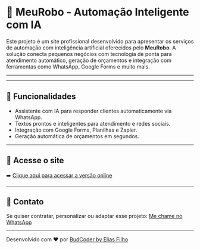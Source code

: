 # 🤖 MeuRobo - Automação Inteligente com IA

Este projeto é um site profissional desenvolvido para apresentar os serviços de automação com inteligência artificial oferecidos pelo **MeuRobo**. A solução conecta pequenos negócios com tecnologia de ponta para atendimento automático, geração de orçamentos e integração com ferramentas como WhatsApp, Google Forms e muito mais.

---
---

## 🚀 Funcionalidades

- Assistente com IA para responder clientes automaticamente via WhatsApp.
- Textos prontos e inteligentes para atendimento e redes sociais.
- Integração com Google Forms, Planilhas e Zapier.
- Geração automática de orçamentos em segundos.

---

## 🔗 Acesse o site

➡️ [Clique aqui para acessar a versão online](https://meu-robomeurobo-site.vercel.app/)

---

## 📱 Contato

Se quiser contratar, personalizar ou adaptar esse projeto:
[Me chame no WhatsApp](https://wa.me/5584921528479?text=Ol%C3%A1!%20Vi%20o%20site%20do%20MeuRobo%20e%20gostaria%20de%20saber%20mais%20informações.)

---

Desenvolvido com ❤️ por [BudCoder by Elias Filho](https://github.com/EliasFilho87)
